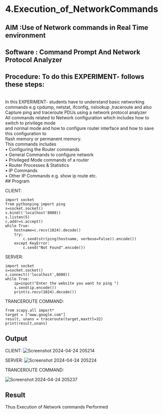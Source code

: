 # 4.Execution_of_NetworkCommands
## AIM :Use of Network commands in Real Time environment
## Software : Command Prompt And Network Protocol Analyzer
## Procedure: To do this EXPERIMENT- follows these steps:
<BR>
In this EXPERIMENT- students have to understand basic networking commands e.g cpdump, netstat, ifconfig, nslookup ,traceroute and also Capture ping and traceroute PDUs using a network protocol analyzer 
<BR>
All commands related to Network configuration which includes how to switch to privilege mode
<BR>
and normal mode and how to configure router interface and how to save this configuration to
<BR>
flash memory or permanent memory.
<BR>
This commands includes
<BR>
• Configuring the Router commands
<BR>
• General Commands to configure network
<BR>
• Privileged Mode commands of a router 
<BR>
• Router Processes & Statistics
<BR>
• IP Commands
<BR>
• Other IP Commands e.g. show ip route etc.
<BR>
## Program

CLIENT:
```
import socket 
from pythonping import ping 
s=socket.socket() 
s.bind(('localhost'8000)) 
s.listen(5) 
c,addr=s.accept() 
while True: 
    hostname=c.recv(1024).decode() 
    try: 
        c.send(str(ping(hostname, verbose=False)).encode()) 
    except KeyError: 
        c.send("Not Found".encode())
```

SERVER:
```
import socket 
s=socket.socket() 
s.connect(('localhost',8000)) 
while True: 
    ip=input("Enter the website you want to ping ") 
    s.send(ip.encode()) 
    print(s.recv(1024).decode())
```
TRANCEROUTE COMMAND:
```
from scapy.all import* 
target = ["www.google.com"] 
result, unans = traceroute(target,maxttl=32) 
print(result,unans)
```
## Output

CLIENT:
![Screenshot 2024-04-24 205214](https://github.com/pragachellapillai/4.Execution_of_NetworkCommends/assets/148254952/5a2b4417-2e82-4c51-9d46-be7c40e8cec9)



SERVER:
![Screenshot 2024-04-24 205224](https://github.com/pragachellapillai/4.Execution_of_NetworkCommends/assets/148254952/c0416350-a96a-4c24-af10-534774eb8f05)


TRANCEROUTE COMMAND:

![Screenshot 2024-04-24 205237](https://github.com/pragachellapillai/4.Execution_of_NetworkCommends/assets/148254952/a35c016a-312d-47f9-bb0f-6180000ccbee)


## Result
Thus Execution of Network commands Performed 
